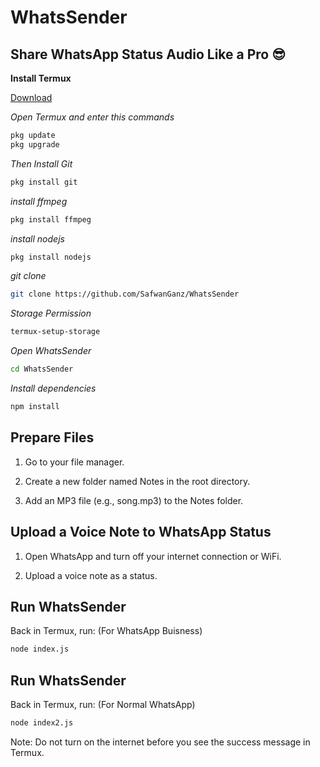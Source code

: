 # WhatsSender

## Share WhatsApp Status Audio Like a Pro 😎

**Install Termux**

[Download](https://github.com/termux/termux-app/releases/download/v0.119.0-beta.1/termux-app_v0.119.0-beta.1+apt-android-7-github-debug_universal.apk)


*Open Termux and enter this commands*

```bash
pkg update
pkg upgrade
```

*Then Install Git*

```bash
pkg install git
```

*install ffmpeg*

```bash
pkg install ffmpeg
```

*install nodejs*

```bash
pkg install nodejs
```

*git clone*

```bash
git clone https://github.com/SafwanGanz/WhatsSender
```
*Storage Permission*
```bash
termux-setup-storage
```

*Open WhatsSender*

```bash
cd WhatsSender
```

*Install dependencies*

```bash
npm install
```

## Prepare Files

1. Go to your file manager.


2. Create a new folder named Notes in the root directory.


3. Add an MP3 file (e.g., song.mp3) to the Notes folder.



## Upload a Voice Note to WhatsApp Status

1. Open WhatsApp and turn off your internet connection or WiFi.


2. Upload a voice note as a status.

## Run WhatsSender

Back in Termux, run: (For WhatsApp Buisness)
```bash
node index.js
```

## Run WhatsSender

Back in Termux, run: (For Normal WhatsApp)
```bash
node index2.js
```

Note:
Do not turn on the internet before you see the success message in Termux.
